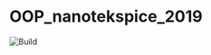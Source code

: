 # OOP_nanotekspice_2019

![Build](https://github.com/Madfish5415/OOP_nanotekspice_2019/workflows/Cron-Build/badge.svg)
